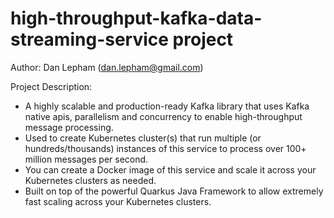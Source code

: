 # high-throughput-kafka-data-streaming-service project
Author: Dan Lepham (dan.lepham@gmail.com)

Project Description: 
- A highly scalable and production-ready Kafka library that uses Kafka native apis, parallelism and concurrency to enable high-throughput message processing.
- Used to create Kubernetes cluster(s) that run multiple (or hundreds/thousands) instances of this service to process over 100+ million messages per second.
- You can create a Docker image of this service and scale it across your Kubernetes clusters as needed.
- Built on top of the powerful Quarkus Java Framework to allow extremely fast scaling across your Kubernetes clusters. 
